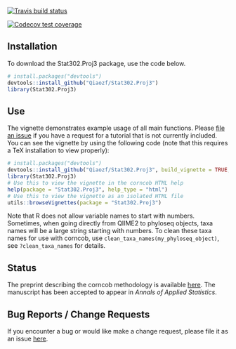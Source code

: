 [![Travis build status](https://travis-ci.com/Qiaozf/Stat302_Proj3.svg?branch=master)](https://travis-ci.com/Qiaozf/Stat302_Proj3)

[![Codecov test coverage](https://codecov.io/gh/Qiaozf/Stat302_Proj3/branch/master/graph/badge.svg)](https://codecov.io/gh/Qiaozf/Stat302_Proj3?branch=master)

## Installation

To download the Stat302.Proj3 package, use the code below.

``` r
# install.packages("devtools")
devtools::install_github("Qiaozf/Stat302.Proj3")
library(Stat302.Proj3)
```

## Use

The vignette demonstrates example usage of all main functions. Please [file an issue](https://github.com/Qiaozf/Stat302.Proj3/issues) if you have a request for a tutorial that is not currently included. You can see the vignette by using the following code (note that this requires a TeX installation to view properly):


``` r
# install.packages("devtools")
devtools::install_github("Qiaozf/Stat302.Proj3", build_vignette = TRUE, build_opts = c())
library(Stat302.Proj3)
# Use this to view the vignette in the corncob HTML help
help(package = "Stat302.Proj3", help_type = "html")
# Use this to view the vignette as an isolated HTML file
utils::browseVignettes(package = "Stat302.Proj3")
```

Note that R does not allow variable names to start with numbers. Sometimes, when going directly from QIIME2 to phyloseq objects, taxa names will be a large string starting with numbers. To clean these taxa names for use with corncob, use  `clean_taxa_names(my_phyloseq_object)`, see `?clean_taxa_names` for details.

## Status

The preprint describing the corncob methodology is available [here](https://arxiv.org/abs/1902.02776). The manuscript has been accepted to appear in *Annals of Applied Statistics*.

## Bug Reports / Change Requests

If you encounter a bug or would like make a change request, please file it as an issue [here](https://github.com/Qiaozf/Stat302.Proj3/issues).